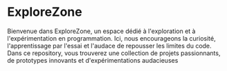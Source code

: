 # ExploreZone
 Bienvenue dans ExploreZone, un espace dédié à l'exploration et à l'expérimentation en programmation. Ici, nous encourageons la curiosité, l'apprentissage par l'essai et l'audace de repousser les limites du code.  Dans ce repository, vous trouverez une collection de projets passionnants, de prototypes innovants et d'expérimentations audacieuses
